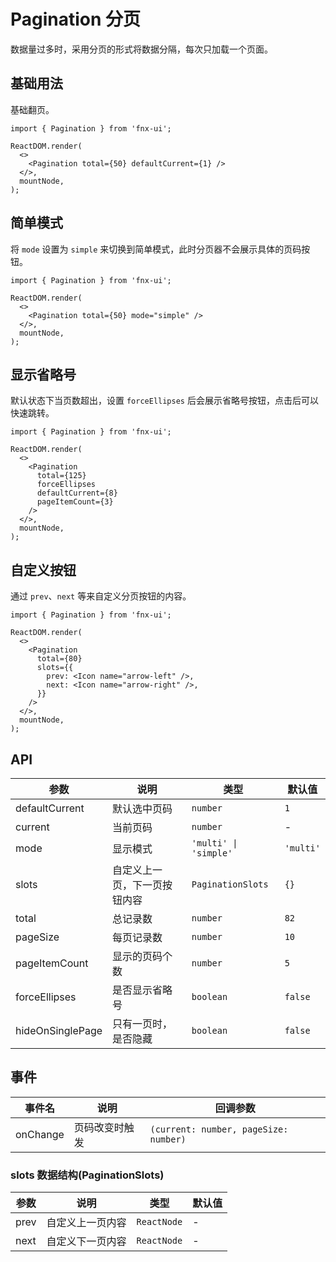 # Pagination 分页

数据量过多时，采用分页的形式将数据分隔，每次只加载一个页面。

## 基础用法

基础翻页。

```tsx
import { Pagination } from 'fnx-ui';

ReactDOM.render(
  <>
    <Pagination total={50} defaultCurrent={1} />
  </>,
  mountNode,
);
```

## 简单模式

将 `mode` 设置为 `simple` 来切换到简单模式，此时分页器不会展示具体的页码按钮。

```tsx
import { Pagination } from 'fnx-ui';

ReactDOM.render(
  <>
    <Pagination total={50} mode="simple" />
  </>,
  mountNode,
);
```

## 显示省略号

默认状态下当页数超出，设置 `forceEllipses` 后会展示省略号按钮，点击后可以快速跳转。

```tsx
import { Pagination } from 'fnx-ui';

ReactDOM.render(
  <>
    <Pagination
      total={125}
      forceEllipses
      defaultCurrent={8}
      pageItemCount={3}
    />
  </>,
  mountNode,
);
```

## 自定义按钮

通过 `prev`、`next` 等来自定义分页按钮的内容。

```tsx
import { Pagination } from 'fnx-ui';

ReactDOM.render(
  <>
    <Pagination
      total={80}
      slots={{
        prev: <Icon name="arrow-left" />,
        next: <Icon name="arrow-right" />,
      }}
    />
  </>,
  mountNode,
);
```

## API

| 参数             | 说明                         | 类型                  | 默认值    |
| ---------------- | ---------------------------- | --------------------- | --------- |
| defaultCurrent   | 默认选中页码                 | `number`              | `1`       |
| current          | 当前页码                     | `number`              | -         |
| mode             | 显示模式                     | `'multi' \| 'simple'` | `'multi'` |
| slots            | 自定义上一页，下一页按钮内容 | `PaginationSlots`     | `{}`      |
| total            | 总记录数                     | `number`              | `82`      |
| pageSize         | 每页记录数                   | `number`              | `10`      |
| pageItemCount    | 显示的页码个数               | `number`              | `5`       |
| forceEllipses    | 是否显示省略号               | `boolean`             | `false`   |
| hideOnSinglePage | 只有一页时，是否隐藏         | `boolean`             | `false`   |

## 事件

| 事件名   | 说明           | 回调参数                              |
| -------- | -------------- | ------------------------------------- |
| onChange | 页码改变时触发 | `(current: number, pageSize: number)` |

### slots 数据结构(PaginationSlots)

| 参数 | 说明             | 类型        | 默认值 |
| ---- | ---------------- | ----------- | ------ |
| prev | 自定义上一页内容 | `ReactNode` | -      |
| next | 自定义下一页内容 | `ReactNode` | -      |
